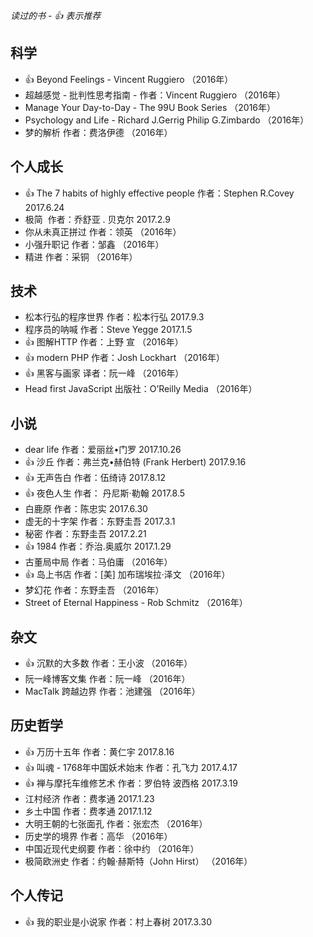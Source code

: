 
*读过的书  -  :thumbsup: 表示推荐*

## 科学
*  :thumbsup: Beyond Feelings - Vincent Ruggiero （2016年）
*  超越感觉 - 批判性思考指南 - 作者：Vincent Ruggiero （2016年）
*  Manage Your Day-to-Day - The 99U Book Series （2016年）
*  Psychology and Life - Richard J.Gerrig Philip G.Zimbardo （2016年）
*  梦的解析 作者：费洛伊德 （2016年）

## 个人成长
* :thumbsup: The 7 habits of highly effective people 作者：Stephen R.Covey 2017.6.24
* 极简  作者：乔舒亚 . 贝克尔 2017.2.9
* 你从未真正拼过 作者：领英 （2016年）
* 小强升职记 作者：邹鑫 （2016年）
* 精进 作者：采铜 （2016年）

## 技术
* 松本行弘的程序世界 作者：松本行弘 2017.9.3
* 程序员的呐喊 作者：Steve Yegge 2017.1.5
* :thumbsup: 图解HTTP 作者：上野 宣 （2016年）
* :thumbsup: modern PHP 作者：Josh Lockhart （2016年）
* :thumbsup: 黑客与画家 译者：阮一峰 （2016年）
* Head first JavaScript 出版社：O’Reilly Media （2016年）

## 小说
* dear life 作者：爱丽丝•门罗  2017.10.26
* :thumbsup: 沙丘 作者：弗兰克•赫伯特 (Frank Herbert) 2017.9.16
* :thumbsup: 无声告白 作者：伍绮诗 2017.8.12
* :thumbsup: 夜色人生 作者： 丹尼斯·勒翰 2017.8.5
* 白鹿原 作者：陈忠实 2017.6.30
* 虚无的十字架 作者：东野圭吾 2017.3.1
* 秘密 作者：东野圭吾 2017.2.21
* :thumbsup: 1984 作者：乔治.奥威尔 2017.1.29
* 古董局中局 作者：马伯庸 （2016年）
* :thumbsup: 岛上书店 作者：[美] 加布瑞埃拉·泽文 （2016年）
* 梦幻花 作者：东野圭吾 （2016年）
* Street of Eternal Happiness - Rob Schmitz （2016年）

## 杂文
* :thumbsup:  沉默的大多数 作者：王小波 （2016年）
* 阮一峰博客文集 作者：阮一峰 （2016年）
* MacTalk 跨越边界 作者：池建强 （2016年）

## 历史哲学
* :thumbsup: 万历十五年 作者：黄仁宇 2017.8.16
* :thumbsup: 叫魂 - 1768年中国妖术始末 作者：孔飞力 2017.4.17
* :thumbsup: 禅与摩托车维修艺术 作者：罗伯特 波西格 2017.3.19
* 江村经济 作者：费孝通 2017.1.23
* 乡土中国 作者：费孝通 2017.1.12
* 大明王朝的七张面孔 作者：张宏杰 （2016年）
* 历史学的境界 作者：高华 （2016年）
* 中国近现代史纲要 作者：徐中约 （2016年）
* 极简欧洲史 作者：约翰·赫斯特（John Hirst） （2016年）

## 个人传记
* :thumbsup: 我的职业是小说家 作者：村上春树 2017.3.30
